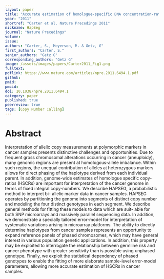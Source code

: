 ```yaml
---
layout: paper
title: "Accurate estimation of homologue-specific DNA concentration-ratios in cancer samples allows long-range haplotyping"
year: "2011"
shortref: "Carter et al. Nature Precedings 2011"
nickname: HapSeg
journal: "Nature Precedings"
volume:
issue:
authors: "Carter, S., Meyerson, M. & Getz, G"
first_authors: "Carter, S."
senior_authors: "Getz G"
corresponding_authors: "Getz G"
image: /assets/images/papers/Carter2011_Fig1.png
fulltext:
pdflink: https://www.nature.com/articles/npre.2011.6494.1.pdf
github:
pmid:
pmcid:
doi: 10.1038/npre.2011.6494.1
category: paper
published: true
peerreview: true
tags: [Copy Number Calling]
---
```


# Abstract

Interpretation of allelic copy measurements at polymorphic markers in cancer samples presents distinctive challenges and opportunities. Due to frequent gross chromosomal alterations occurring in cancer (aneuploidy), many genomic regions are present at homologous-allele imbalance. Within such regions, the unequal contribution of alleles at heterozygous markers allows for direct phasing of the haplotype derived from each individual parent. In addition, genome-wide estimates of homologue specific copy- ratios (HSCRs) are important for interpretation of the cancer genome in terms of fixed integral copy-numbers. We describe HAPSEG, a probabilistic method to interpret bi- allelic marker data in cancer samples. HAPSEG operates by partitioning the genome into segments of distinct copy number and modeling the four distinct genotypes in each segment. We describe general methods for fitting these models to data which are suit- able for both SNP microarrays and massively parallel sequencing data. In addition, we demonstrate a specially tailored error-model for interpretation of systematic variations arising in microarray platforms. The ability to directly determine haplotypes from cancer samples represents an opportunity to expand reference panels of phased chromosomes, which may have general interest in various population genetic applications. In addition, this property may be exploited to interrogate the relationship between germline risk and cancer phenotype with greater sensitivity than is possible using unphased genotype. Finally, we exploit the statistical dependency of phased genotypes to enable the fitting of more elaborate sample-level error-model parameters, allowing more accurate estimation of HSCRs in cancer samples.

